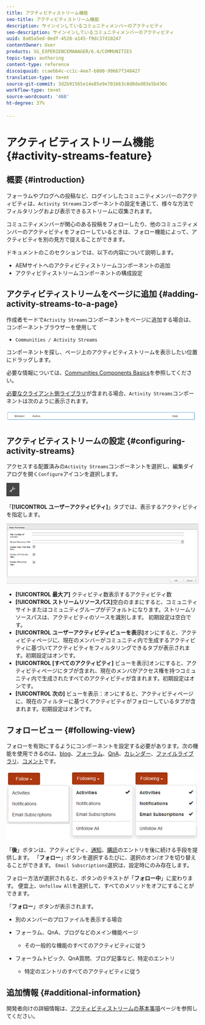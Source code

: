```yaml
---
title: アクティビティストリーム機能
seo-title: アクティビティストリーム機能
description: サインインしているコミュニティメンバーのアクティビティ
seo-description: サインインしているコミュニティメンバーのアクティビティ
uuid: 8a05a5ed-0edf-4528-a145-f9dc37d10247
contentOwner: User
products: SG_EXPERIENCEMANAGER/6.4/COMMUNITIES
topic-tags: authoring
content-type: reference
discoiquuid: ccaebb4c-cc1c-4ee7-b080-99667f348427
translation-type: tm+mt
source-git-commit: 3d2b91565e14e85e9e701663c8d0ded03e5b430c
workflow-type: tm+mt
source-wordcount: '468'
ht-degree: 37%

---
```



# アクティビティストリーム機能 {#activity-streams-feature}

## 概要 {#introduction}

フォーラムやブログへの投稿など、ログインしたコミュニティメンバーのアクティビティは、`Activity Streams`コンポーネントの設定を通じて、様々な方法でフィルタリングおよび表示できるストリームに収集されます。

コミュニティメンバーが関心のある投稿をフォローしたり、他のコミュニティメンバーのアクティビティをフォローしているときは、フォロー機能によって、アクティビティを別の見方で捉えることができます。

ドキュメントのこのセクションでは、以下の内容について説明します。

* AEMサイトへのアクティビティストリームコンポーネントの追加
* アクティビティストリームコンポーネントの構成設定

## アクティビティストリームをページに追加 {#adding-activity-streams-to-a-page}

作成者モードで`Activity Streams`コンポーネントをページに追加する場合は、コンポーネントブラウザーを使用して

* `Communities / Activity Streams`

コンポーネントを探し、ページ上のアクティビティストリームを表示したい位置にドラッグします。

必要な情報については、[Communities Components Basics](basics.md)を参照してください。

[必要なクライアント側ライブラリ](essentials-activities.md#essentials-for-client-side)が含まれる場合、`Activity Streams`コンポーネントは次のように表示されます。

![chlimage_1-195](assets/chlimage_1-195.png)

## アクティビティストリームの設定 {#configuring-activity-streams}

アクセスする配置済みの`Activity Streams`コンポーネントを選択し、編集ダイアログを開く`Configure`アイコンを選択します。

![chlimage_1-196](assets/chlimage_1-196.png)

「**[!UICONTROL ユーザーアクティビティ]**」タブでは、表示するアクティビティを指定します。

![chlimage_1-197](assets/chlimage_1-197.png)

* **[!UICONTROL 最大ア]**
クティビティ数表示するアクティビティ数
* **[!UICONTROL ストリームリソースパス]**&#x200B;空白のままにすると、コミュニティサイトまたはコミュニティグループがデフォルトになります。ストリームリソースパスは、アクティビティのソースを識別します。 初期設定は空白です。
* **[!UICONTROL ユーザーアクティビティビューを表示]**&#x200B;オンにすると、アクティビティページに、現在のメンバーがコミュニティ内で生成するアクティビティに基づいてアクティビティをフィルタリングできるタブが表示されます。初期設定はオンです。
* **[!UICONTROL [すべてのアクティビティ]**
ビューを表示]オンにすると、アクティビティページにタブが含まれ、現在のメンバがアクセス権を持つコミュニティ内で生成されたすべてのアクティビティが含まれます。初期設定はオンです。
* **[!UICONTROL 次の]**
ビューを表示：オンにすると、アクティビティページに、現在のフィルターに基づくアクティビティがフォローしているタブが含まれます。初期設定はオンです。

## フォロービュー {#following-view}

フォローを有効にするようにコンポーネントを設定する必要があります。次の機能を使用できるのは、[blog](blog-feature.md)、[フォーラム](forum.md)、[QnA](working-with-qna.md)、[カレンダー](calendar.md)、[ファイルライブラリ](file-library.md)、[コメント](comments.md)です。

![chlimage_1-198](assets/chlimage_1-198.png)

「**後**」ボタンは、アクティビティ、[通知](notifications.md)、[購読](subscriptions.md)のエントリを後に続ける手段を提供します。 「**フォロー**」ボタンを選択するたびに、選択のオン/オフを切り替えることができます。 `Email Subscriptions`選択は、設定時にのみ存在します。

フォロー方法が選択されると、ボタンのテキストが「**フォロー中**」に変わります。 便宜上、`Unfollow All`を選択して、すべてのメソッドをオフにすることができます。

「**フォロー**」ボタンが表示されます。

* 別のメンバーのプロファイルを表示する場合
* フォーラム、QnA、ブログなどのメイン機能ページ
   * その一般的な機能のすべてのアクティビティに従う

* フォーラムトピック、QnA質問、ブログ記事など、特定のエントリ
   * 特定のエントリのすべてのアクティビティに従う

## 追加情報 {#additional-information}

開発者向けの詳細情報は、[アクティビティストリームの基本事項](essentials-activities.md)ページを参照してください。
